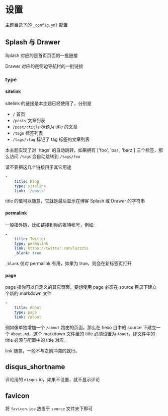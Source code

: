 # 设置

主题目录下的 `_config.yml` 配置

## Splash 与 Drawer

Splash 对应的是首页页面的一批链接

Drawer 对应的是侧边导航栏的一批链接

### type

#### sitelink

sitelink 的链接是本主题已经使用了，分别是

- `/` 首页
- `/posts` 文章列表
- `/post/:title` 标题为 title 的文章
- `/tags` 标签列表
- `/tags/:tag` 标记了 tag 标签的文章列表

本主题实现了对 '/tags' 的自动跳转，如果拥有 ['foo', 'bar', 'barz'] 三个标签，那么访问 `/tags` 会自动跳转到 `/tags/foo`

请不要把这几个链接用于其它用途

```yml
-
    title: Blog
    type: sitelink
    link: '/posts'
```

title 的值可以随意，它就是最后显示在博客 Splash 或 Drawer 的字符串

#### permalink

一般指外链，比如链接到你的推特帐号，例如:

```yml
-
    title: Twitter
    type: permalink
    link: https://twitter.com/lazzzis
    _blank: true
```

`_blank` 仅对 permalink 有用，如果为 true，则会在新标签页打开

#### page

page 指你可以自定义的其它页面，要想使用 page 必须在 source 目录下建立一个新的 markdown 文件

```yml
-
    title: About
    type: page
    link: /about
```

例如像单独增加一个 `/about` 路由的页面，那么在 hexo 目中的 source 下建立一个 `About.md`，这个 markdown 文件里的 title 必须设置为 `About`，即文件中的 title 必须与配置中的 title 对应。

link 随意，一般不与之前冲突的就行。

## disqus_shortname

评论用的 `disqus` id，如果不设置，就不显示评论

## favicon

将 `favicon.ico` 放置于 `source` 文件夹下即可

